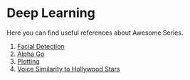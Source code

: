# Deep Learning

Here you can find useful references about Awesome Series.

1. [Facial Detection](https://github.com/hqxsn/Awesome-Bookmarks-From-Globe/tree/master/Projects/DeepLearning/facial_detection/Readme.md)  
2. [Alpha Go](https://github.com/hqxsn/Awesome-Bookmarks-From-Globe/tree/master/Projects/DeepLearning/alpha_go/Readme.md)    
3. [Plotting](https://github.com/hqxsn/Awesome-Bookmarks-From-Globe/tree/master/Projects/DeepLearning/plotting/Readme.md)
4. [Voice Similarity to Hollywood Stars](https://github.com/hqxsn/Awesome-Bookmarks-From-Globe/tree/master/Projects/DeepLearning/voicesimilaritytostars/Readme.md)


